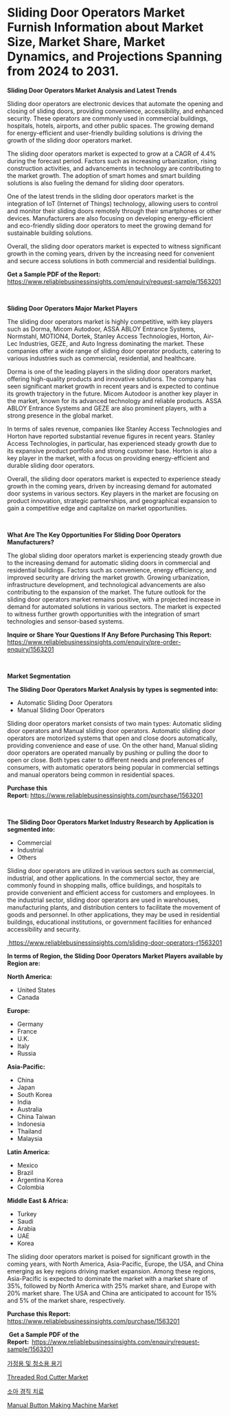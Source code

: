 <p><h1>Sliding Door Operators Market Furnish Information about Market Size, Market Share, Market Dynamics, and Projections Spanning from 2024 to 2031.</h1></p><p><strong>Sliding Door Operators Market Analysis and Latest Trends</strong></p>
<p><p>Sliding door operators are electronic devices that automate the opening and closing of sliding doors, providing convenience, accessibility, and enhanced security. These operators are commonly used in commercial buildings, hospitals, hotels, airports, and other public spaces. The growing demand for energy-efficient and user-friendly building solutions is driving the growth of the sliding door operators market.</p><p>The sliding door operators market is expected to grow at a CAGR of 4.4% during the forecast period. Factors such as increasing urbanization, rising construction activities, and advancements in technology are contributing to the market growth. The adoption of smart homes and smart building solutions is also fueling the demand for sliding door operators.</p><p>One of the latest trends in the sliding door operators market is the integration of IoT (Internet of Things) technology, allowing users to control and monitor their sliding doors remotely through their smartphones or other devices. Manufacturers are also focusing on developing energy-efficient and eco-friendly sliding door operators to meet the growing demand for sustainable building solutions.</p><p>Overall, the sliding door operators market is expected to witness significant growth in the coming years, driven by the increasing need for convenient and secure access solutions in both commercial and residential buildings.</p></p>
<p><strong>Get a Sample PDF of the Report:&nbsp;</strong> <a href="https://www.reliablebusinessinsights.com/enquiry/request-sample/1563201">https://www.reliablebusinessinsights.com/enquiry/request-sample/1563201</a></p>
<p>&nbsp;</p>
<p><strong>Sliding Door Operators Major Market Players</strong></p>
<p><p>The sliding door operators market is highly competitive, with key players such as Dorma, Micom Autodoor, ASSA ABLOY Entrance Systems, Normstahl, MOTION4, Dortek, Stanley Access Technologies, Horton, Air-Lec Industries, GEZE, and Auto Ingress dominating the market. These companies offer a wide range of sliding door operator products, catering to various industries such as commercial, residential, and healthcare.</p><p>Dorma is one of the leading players in the sliding door operators market, offering high-quality products and innovative solutions. The company has seen significant market growth in recent years and is expected to continue its growth trajectory in the future. Micom Autodoor is another key player in the market, known for its advanced technology and reliable products. ASSA ABLOY Entrance Systems and GEZE are also prominent players, with a strong presence in the global market.</p><p>In terms of sales revenue, companies like Stanley Access Technologies and Horton have reported substantial revenue figures in recent years. Stanley Access Technologies, in particular, has experienced steady growth due to its expansive product portfolio and strong customer base. Horton is also a key player in the market, with a focus on providing energy-efficient and durable sliding door operators.</p><p>Overall, the sliding door operators market is expected to experience steady growth in the coming years, driven by increasing demand for automated door systems in various sectors. Key players in the market are focusing on product innovation, strategic partnerships, and geographical expansion to gain a competitive edge and capitalize on market opportunities.</p></p>
<p>&nbsp;</p>
<p><strong>What Are The Key Opportunities For Sliding Door Operators Manufacturers?</strong></p>
<p><p>The global sliding door operators market is experiencing steady growth due to the increasing demand for automatic sliding doors in commercial and residential buildings. Factors such as convenience, energy efficiency, and improved security are driving the market growth. Growing urbanization, infrastructure development, and technological advancements are also contributing to the expansion of the market. The future outlook for the sliding door operators market remains positive, with a projected increase in demand for automated solutions in various sectors. The market is expected to witness further growth opportunities with the integration of smart technologies and sensor-based systems.</p></p>
<p><strong>Inquire or Share Your Questions If Any Before Purchasing This Report:</strong> <a href="https://www.reliablebusinessinsights.com/enquiry/pre-order-enquiry/1563201">https://www.reliablebusinessinsights.com/enquiry/pre-order-enquiry/1563201</a></p>
<p>&nbsp;</p>
<p><strong>Market Segmentation</strong></p>
<p><strong>The Sliding Door Operators Market Analysis by types is segmented into:</strong></p>
<p><ul><li>Automatic Sliding Door Operators</li><li>Manual Sliding Door Operators</li></ul></p>
<p><p>Sliding door operators market consists of two main types: Automatic sliding door operators and Manual sliding door operators. Automatic sliding door operators are motorized systems that open and close doors automatically, providing convenience and ease of use. On the other hand, Manual sliding door operators are operated manually by pushing or pulling the door to open or close. Both types cater to different needs and preferences of consumers, with automatic operators being popular in commercial settings and manual operators being common in residential spaces.</p></p>
<p><strong>Purchase this Report:&nbsp;</strong><a href="https://www.reliablebusinessinsights.com/purchase/1563201">https://www.reliablebusinessinsights.com/purchase/1563201</a></p>
<p>&nbsp;</p>
<p><strong>The Sliding Door Operators Market Industry Research by Application is segmented into:</strong></p>
<p><ul><li>Commercial</li><li>Industrial</li><li>Others</li></ul></p>
<p><p>Sliding door operators are utilized in various sectors such as commercial, industrial, and other applications. In the commercial sector, they are commonly found in shopping malls, office buildings, and hospitals to provide convenient and efficient access for customers and employees. In the industrial sector, sliding door operators are used in warehouses, manufacturing plants, and distribution centers to facilitate the movement of goods and personnel. In other applications, they may be used in residential buildings, educational institutions, or government facilities for enhanced accessibility and security.</p></p>
<p><a href="https://www.reliablebusinessinsights.com/sliding-door-operators-r1563201">&nbsp;https://www.reliablebusinessinsights.com/sliding-door-operators-r1563201</a></p>
<p><strong>In terms of Region, the Sliding Door Operators Market Players available by Region are:</strong></p>
<p>
    <p> <strong> North America: </strong>
        <ul>
            <li>United States</li>
            <li>Canada</li>
        </ul>
        </p> 
    <p> <strong> Europe: </strong>
        <ul>
            <li>Germany</li>
            <li>France</li>
            <li>U.K.</li>
            <li>Italy</li>
            <li>Russia</li>
        </ul>
        </p> 
    <p> <strong> Asia-Pacific: </strong>
        <ul>
            <li>China</li>
            <li>Japan</li>
            <li>South Korea</li>
            <li>India</li>
            <li>Australia</li>
            <li>China Taiwan</li>
            <li>Indonesia</li>
            <li>Thailand</li>
            <li>Malaysia</li>
        </ul>
        </p> 
    <p> <strong> Latin America: </strong>
        <ul>
            <li>Mexico</li>
            <li>Brazil</li>
            <li>Argentina Korea</li>
            <li>Colombia</li>
        </ul>
        </p> 
    <p> <strong> Middle East & Africa: </strong>
        <ul>
            <li>Turkey</li>
            <li>Saudi</li>
            <li>Arabia</li>
            <li>UAE</li>
            <li>Korea</li>
        </ul>
    </p>
    </p>
<p><p>The sliding door operators market is poised for significant growth in the coming years, with North America, Asia-Pacific, Europe, the USA, and China emerging as key regions driving market expansion. Among these regions, Asia-Pacific is expected to dominate the market with a market share of 35%, followed by North America with 25% market share, and Europe with 20% market share. The USA and China are anticipated to account for 15% and 5% of the market share, respectively.</p></p>
<p><strong>Purchase this Report: </strong><a href="https://www.reliablebusinessinsights.com/purchase/1563201">https://www.reliablebusinessinsights.com/purchase/1563201</a></p>
<p>&nbsp;<strong>Get a Sample PDF of the Report:&nbsp;&nbsp;</strong><a href="https://www.reliablebusinessinsights.com/enquiry/request-sample/1563201">https://www.reliablebusinessinsights.com/enquiry/request-sample/1563201</a></p>
<p><strong></strong></p>
<p><p><a href="https://github.com/bunxhcci35271755/Market-Research-Report-List-2/blob/main/3905432171722.md">가정용 및 청소용 용기</a></p><p><a href="https://github.com/yoshih12/Market-Research-Report-List-4/blob/main/threaded-rod-cutter-market.md">Threaded Rod Cutter Market</a></p><p><a href="https://github.com/fredrickeglers/Market-Research-Report-List-2/blob/main/4728274171723.md">소아 경직 치료</a></p><p><a href="https://github.com/castoriffic/Market-Research-Report-List-5/blob/main/manual-button-making-machine-market.md">Manual Button Making Machine Market</a></p></p>